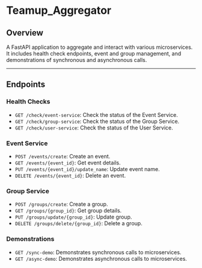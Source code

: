 # Teamup_Aggregator

## Overview
A FastAPI application to aggregate and interact with various microservices. It includes health check endpoints, event and group management, and demonstrations of synchronous and asynchronous calls.

--- 

## Endpoints

### Health Checks
- `GET /check/event-service`: Check the status of the Event Service.
- `GET /check/group-service`: Check the status of the Group Service.
- `GET /check/user-service`: Check the status of the User Service.

### Event Service
- `POST /events/create`: Create an event.
- `GET /events/{event_id}`: Get event details.
- `PUT /events/{event_id}/update_name`: Update event name.
- `DELETE /events/{event_id}`: Delete an event.

### Group Service
- `POST /groups/create`: Create a group.
- `GET /groups/{group_id}`: Get group details.
- `PUT /groups/update/{group_id}`: Update group.
- `DELETE /groups/delete/{group_id}`: Delete a group.

### Demonstrations
- `GET /sync-demo`: Demonstrates synchronous calls to microservices.
- `GET /async-demo`: Demonstrates asynchronous calls to microservices.
